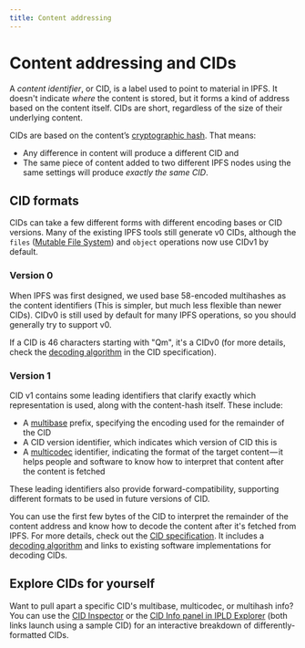 ```yaml
---
title: Content addressing
---
```


# Content addressing and CIDs

A _content identifier_, or CID, is a label used to point to material in IPFS. It doesn't indicate _where_ the content is stored, but it forms a kind of address based on the content itself. CIDs are short, regardless of the size of their underlying content.

CIDs are based on the content’s [cryptographic hash](/essentials/hashing/). That means:

- Any difference in content will produce a different CID and
- The same piece of content added to two different IPFS nodes using the same settings will produce _exactly the same CID_.

## CID formats

CIDs can take a few different forms with different encoding bases or CID versions. Many of the existing IPFS tools still generate v0 CIDs, although the `files` ([Mutable File System](/essentials/file-systems/#mutable-file-system-mfs)) and `object` operations now use CIDv1 by default.

### Version 0

When IPFS was first designed, we used base 58-encoded multihashes as the content identifiers (This is simpler, but much less flexible than newer CIDs). CIDv0 is still used by default for many IPFS operations, so you should generally try to support v0.

If a CID is 46 characters starting with "Qm", it's a CIDv0 (for more details, check the [decoding algorithm](https://github.com/ipld/cid/blob/ef1b2002394b15b1e6c26c30545fd485f2c4c138/README.md#decoding-algorithm) in the CID specification).

### Version 1

CID v1 contains some leading identifiers that clarify exactly which representation is used, along with the content-hash itself. These include:

- A [multibase](https://github.com/multiformats/multibase) prefix, specifying the encoding used for the remainder of the CID
- A CID version identifier, which indicates which version of CID this is
- A [multicodec](https://github.com/multiformats/multicodec) identifier, indicating the format of the target content — it helps people and software to know how to interpret that content after the content is fetched

These leading identifiers also provide forward-compatibility, supporting different formats to be used in future versions of CID.

You can use the first few bytes of the CID to interpret the remainder of the content address and know how to decode the content after it's fetched from IPFS. For more details, check out the [CID specification](https://github.com/ipld/cid). It includes a [decoding algorithm](https://github.com/ipld/cid/blob/ef1b2002394b15b1e6c26c30545fd485f2c4c138/README.md#decoding-algorithm) and links to existing software implementations for decoding CIDs.

## Explore CIDs for yourself

Want to pull apart a specific CID's multibase, multicodec, or multihash info? You can use the [CID Inspector](https://cid.ipfs.io/#QmY7Yh4UquoXHLPFo2XbhXkhBvFoPwmQUSa92pxnxjQuPU) or the [CID Info panel in IPLD Explorer](https://explore.ipld.io/#/explore/QmY7Yh4UquoXHLPFo2XbhXkhBvFoPwmQUSa92pxnxjQuPU) (both links launch using a sample CID) for an interactive breakdown of differently-formatted CIDs.
